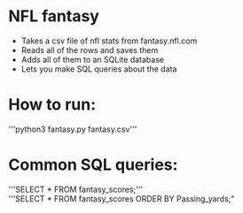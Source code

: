 # NFL fantasy
- Takes a csv file of nfl stats from fantasy.nfl.com <br>
- Reads all of the rows and saves them <br>
- Adds all of them to an SQLite database <br>
- Lets you make SQL queries about the data <br>

# How to run:
'''python3 fantasy.py fantasy.csv'''

# Common SQL queries: 
'''SELECT * FROM fantasy_scores;''' <br>
'''SELECT * FROM fantasy_scores ORDER BY Passing_yards;"

